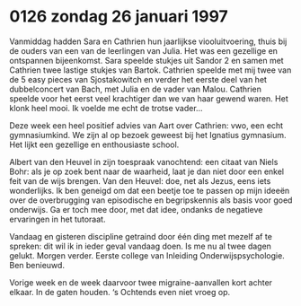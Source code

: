 # 0126 zondag 26 januari 1997
Vanmiddag hadden Sara en Cathrien hun jaarlijkse viooluitvoering, thuis bij de ouders van een van de leerlingen van Julia. Het was een gezellige en ontspannen bijeenkomst. Sara speelde stukjes uit Sandor 2 en samen met Cathrien twee lastige stukjes van Bartok. Cathrien speelde met mij twee van de 5 easy pieces van Sjostakowitch en verder het eerste deel van het dubbelconcert van Bach, met Julia en de vader van Malou. Cathrien speelde voor het eerst veel krachtiger dan we van haar gewend waren. Het klonk heel mooi. Ik voelde me echt de trotse vader...

Deze week een heel positief advies van Aart over Cathrien: vwo, een echt gymnasiumkind. We zijn al op bezoek geweest bij het Ignatius gymnasium. Het lijkt een gezellige en enthousiaste school.

Albert van den Heuvel in zijn toespraak vanochtend: een citaat van Niels Bohr: als je op zoek bent naar de waarheid, laat je dan niet door een enkel feit van de wijs brengen. Van den Heuvel: doe, net als Jezus, eens iets wonderlijks. Ik ben geneigd om dat een beetje toe te passen op mijn ideeën over de overbrugging van episodische en begripskennis als basis voor goed onderwijs. Ga er toch mee door, met dat idee, ondanks de negatieve ervaringen in het tutoraat.

Vandaag en gisteren discipline getraind door één ding met mezelf af te spreken: dit wil  ik in ieder geval vandaag doen. Is me nu al twee dagen gelukt. Morgen verder. Eerste college van Inleiding Onderwijspsychologie. Ben benieuwd.

Vorige week en de week daarvoor twee migraine-aanvallen kort achter elkaar. In de gaten houden. ‘s Ochtends even niet vroeg op.

